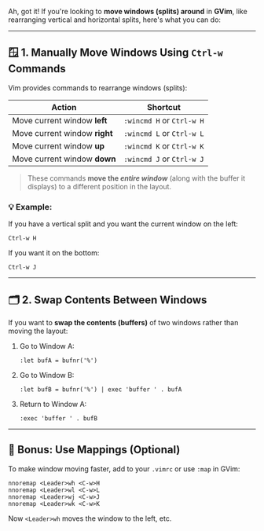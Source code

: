 Ah, got it! If you're looking to **move windows (splits) around** in **GVim**, like rearranging vertical and horizontal splits, here's what you can do:

---

## 🪟 1. **Manually Move Windows Using `Ctrl-w` Commands**

Vim provides commands to rearrange windows (splits):

|Action|Shortcut|
|---|---|
|Move current window **left**|`:wincmd H` or `Ctrl-w H`|
|Move current window **right**|`:wincmd L` or `Ctrl-w L`|
|Move current window **up**|`:wincmd K` or `Ctrl-w K`|
|Move current window **down**|`:wincmd J` or `Ctrl-w J`|

> These commands **move the _entire window_** (along with the buffer it displays) to a different position in the layout.

### 💡 Example:

If you have a vertical split and you want the current window on the left:

```vim
Ctrl-w H
```

If you want it on the bottom:

```vim
Ctrl-w J
```

---

## 🗂 2. **Swap Contents Between Windows**

If you want to **swap the contents (buffers)** of two windows rather than moving the layout:

1. Go to Window A:
    
    ```vim
    :let bufA = bufnr('%')
    ```
    
2. Go to Window B:
    
    ```vim
    :let bufB = bufnr('%') | exec 'buffer ' . bufA
    ```
    
3. Return to Window A:
    
    ```vim
    :exec 'buffer ' . bufB
    ```
    

---

## 🧠 Bonus: Use Mappings (Optional)

To make window moving faster, add to your `.vimrc` or use `:map` in GVim:

```vim
nnoremap <Leader>wh <C-w>H
nnoremap <Leader>wl <C-w>L
nnoremap <Leader>wj <C-w>J
nnoremap <Leader>wk <C-w>K
```

Now `<Leader>wh` moves the window to the left, etc.
